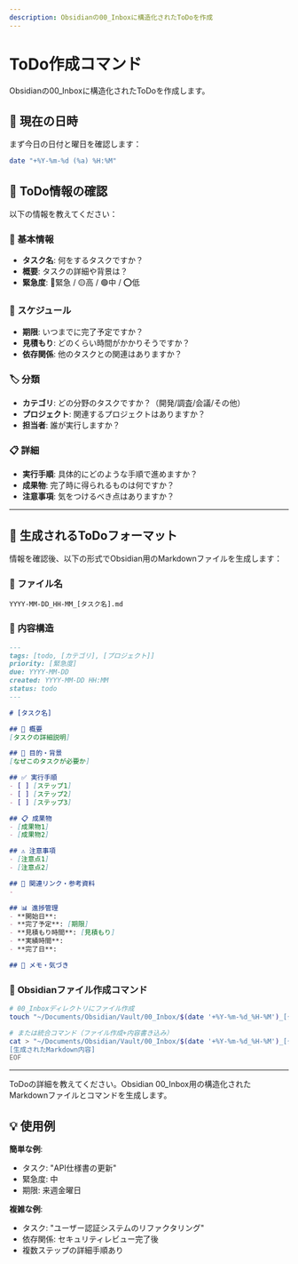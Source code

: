 ```yaml
---
description: Obsidianの00_Inboxに構造化されたToDoを作成
---
```


# ToDo作成コマンド

Obsidianの00_Inboxに構造化されたToDoを作成します。

## 📅 現在の日時

まず今日の日付と曜日を確認します：
```bash
date "+%Y-%m-%d (%a) %H:%M"
```

## 📝 ToDo情報の確認

以下の情報を教えてください：

### 🎯 **基本情報**
- **タスク名**: 何をするタスクですか？
- **概要**: タスクの詳細や背景は？
- **緊急度**: 🔴緊急 / 🟡高 / 🟢中 / ⭕低

### 📅 **スケジュール**
- **期限**: いつまでに完了予定ですか？
- **見積もり**: どのくらい時間がかかりそうですか？
- **依存関係**: 他のタスクとの関連はありますか？

### 🏷️ **分類**
- **カテゴリ**: どの分野のタスクですか？（開発/調査/会議/その他）
- **プロジェクト**: 関連するプロジェクトはありますか？
- **担当者**: 誰が実行しますか？

### 📋 **詳細**
- **実行手順**: 具体的にどのような手順で進めますか？
- **成果物**: 完了時に得られるものは何ですか？
- **注意事項**: 気をつけるべき点はありますか？

---

## 🎯 生成されるToDoフォーマット

情報を確認後、以下の形式でObsidian用のMarkdownファイルを生成します：

### 📄 **ファイル名**
```
YYYY-MM-DD_HH-MM_[タスク名].md
```

### 📝 **内容構造**
```markdown
---
tags: [todo, [カテゴリ], [プロジェクト]]
priority: [緊急度]
due: YYYY-MM-DD
created: YYYY-MM-DD HH:MM
status: todo
---

# [タスク名]

## 📝 概要
[タスクの詳細説明]

## 🎯 目的・背景
[なぜこのタスクが必要か]

## ✅ 実行手順
- [ ] [ステップ1]
- [ ] [ステップ2] 
- [ ] [ステップ3]

## 📋 成果物
- [成果物1]
- [成果物2]

## ⚠️ 注意事項
- [注意点1]
- [注意点2]

## 🔗 関連リンク・参考資料
- 

## 📊 進捗管理
- **開始日**: 
- **完了予定**: [期限]
- **見積もり時間**: [見積もり]
- **実績時間**: 
- **完了日**: 

## 💭 メモ・気づき
```

### 🔧 **Obsidianファイル作成コマンド**
```bash
# 00_Inboxディレクトリにファイル作成
touch "~/Documents/Obsidian/Vault/00_Inbox/$(date '+%Y-%m-%d_%H-%M')_[タスク名].md"

# または統合コマンド（ファイル作成+内容書き込み）
cat > "~/Documents/Obsidian/Vault/00_Inbox/$(date '+%Y-%m-%d_%H-%M')_[タスク名].md" << 'EOF'
[生成されたMarkdown内容]
EOF
```

---

ToDoの詳細を教えてください。Obsidian 00_Inbox用の構造化されたMarkdownファイルとコマンドを生成します。

## 💡 使用例

**簡単な例**:
- タスク: "API仕様書の更新"
- 緊急度: 中
- 期限: 来週金曜日

**複雑な例**:
- タスク: "ユーザー認証システムのリファクタリング"  
- 依存関係: セキュリティレビュー完了後
- 複数ステップの詳細手順あり